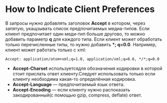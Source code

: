# How to Indicate Client Preferences

В запросы нужно добавлять заголовок **Accept** в котором, через запятую, укащзывать список предпочитаемых медиа-типов. Если клиент предпочитает один меди-тип больше другово, то можно добавить параметр **q** для каждого типа. Если клиент может обработать только перечисленные типы, то нужно добавить **\*; q=0.0**.
Например, клиент может работать только с xml:
```
Accept: application/atom+xml;q=1.0, application/xml;q=0.6, */*;q=0.0
```

* **Accept-Charset** используетсядля обозначения кодировки в которой стоит прислать ответ клиенту.Следует использовать только если клиенту необходима какая-то определённая кодировка.
* **Accept-Language** — предпочитаемый язык ответа.
* **Accept-Encoding** — если клиенту нужно распоказать закодированный(с помощью gzip, compress, deflate) ответ.
